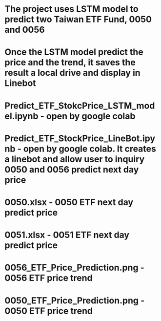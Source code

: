 # The project uses LSTM model to predict two Taiwan ETF Fund, 0050 and 0056 
# Once the LSTM model predict the price and the trend, it saves the result a local drive and display in Linebot
# Predict_ETF_StokcPrice_LSTM_model.ipynb - open by google colab
# Predict_ETF_StockPrice_LineBot.ipynb - open by google colab. It creates a linebot and allow user to inquiry 0050 and 0056 predict next day price
# 0050.xlsx - 0050 ETF next day predict price
# 0051.xlsx - 0051 ETF next day predict price
# 0056_ETF_Price_Prediction.png - 0056 ETF price trend
# 0050_ETF_Price_Prediction.png - 0050 ETF price trend
